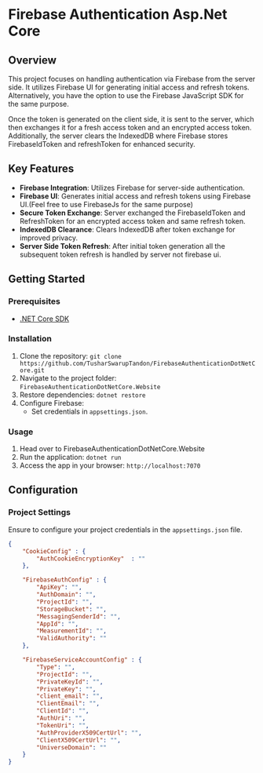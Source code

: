 # Firebase Authentication Asp.Net Core

## Overview

This project focuses on handling authentication via Firebase from the server side. It utilizes Firebase UI for generating initial access and refresh tokens. Alternatively, you have the option to use the Firebase JavaScript SDK for the same purpose.

Once the token is generated on the client side, it is sent to the server, which then exchanges it for a fresh access token and an encrypted access token. Additionally, the server clears the IndexedDB where Firebase stores FirebaseIdToken and refreshToken for enhanced security.

## Key Features

- **Firebase Integration**: Utilizes Firebase for server-side authentication.
- **Firebase UI**: Generates initial access and refresh tokens using Firebase UI.(Feel free to use FirebaseJs for the same purpose)
- **Secure Token Exchange**: Server exchanged the FirebaseIdToken and RefreshToken for an encrypted access token and same refresh token.
- **IndexedDB Clearance**: Clears IndexedDB after token exchange for improved privacy.
- **Server Side Token Refresh**: After initial token generation all the subsequent token refresh is handled by server not firebase ui.

## Getting Started

### Prerequisites

- [.NET Core SDK](https://dotnet.microsoft.com/en-us/download/dotnet/8.0)

### Installation

1. Clone the repository: `git clone https://github.com/TusharSwarupTandon/FirebaseAuthenticationDotNetCore.git`
2. Navigate to the project folder: `FirebaseAuthenticationDotNetCore.Website`
3. Restore dependencies: `dotnet restore`
4. Configure Firebase:
   - Set credentials in `appsettings.json`.

### Usage

1. Head over to FirebaseAuthenticationDotNetCore.Website
1. Run the application: `dotnet run`
2. Access the app in your browser: `http://localhost:7070`

## Configuration

### Project Settings

Ensure to configure your project credentials in the `appsettings.json` file.

```json
{
    "CookieConfig" : {
        "AuthCookieEncryptionKey"  : ""
    },

    "FirebaseAuthConfig" : {
        "ApiKey": "",
        "AuthDomain": "",
        "ProjectId": "",
        "StorageBucket": "",
        "MessagingSenderId": "",
        "AppId": "",
        "MeasurementId": "",
        "ValidAuthority": ""
    },

    "FirebaseServiceAccountConfig" : {
        "Type": "",
        "ProjectId": "",
        "PrivateKeyId": "",
        "PrivateKey": "",
        "client_email": "",
        "ClientEmail": "",
        "ClientId": "",
        "AuthUri": "",
        "TokenUri": "",
        "AuthProviderX509CertUrl": "",
        "ClientX509CertUrl": "",
        "UniverseDomain": ""
    }
}
